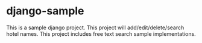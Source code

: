 # django-sample

This is a sample django project. This project will add/edit/delete/search hotel names. This project includes free text search sample implementations. 
